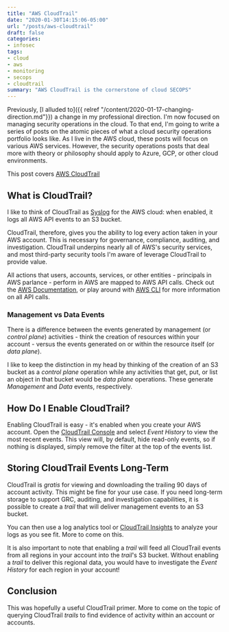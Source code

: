 ```yaml
---
title: "AWS CloudTrail"
date: "2020-01-30T14:15:06-05:00"
url: "/posts/aws-cloudtrail"
draft: false
categories:
- infosec
tags:
- cloud
- aws
- monitoring
- secops
- cloudtrail
summary: "AWS CloudTrail is the cornerstone of cloud SECOPS"
---
```


Previously, [I alluded to]({{ relref
"/content/2020-01-17-changing-direction.md"}}) a change in my professional
direction.  I'm now focused on managing security operations in the cloud. To
that end, I'm
going to write a series of posts on the atomic pieces of what a cloud security
operations portfolio looks like. As I live in the AWS cloud, these posts will
focus on various AWS services. However, the security operations posts
that deal more with theory or philosophy should apply to Azure, GCP, or other
cloud environments.

This post covers [AWS CloudTrail](https://aws.amazon.com/cloudtrail/)

## What is CloudTrail?

I like to think of CloudTrail as [Syslog](https://en.wikipedia.org/wiki/Syslog)
for the AWS cloud: when enabled, it logs all AWS API events to an S3 bucket.

CloudTrail, therefore, gives you the ability to log every action taken in your
AWS account. This is necessary for governance, compliance, auditing, and
investigation. CloudTrail underpins nearly all of AWS's security services,
and most third-party security tools I'm aware of leverage CloudTrail to provide value.

All actions that users, accounts, services, or other entities - principals in
AWS parlance - perform in AWS are mapped to AWS API calls. Check out the [AWS
Documentation](https://docs.aws.amazon.com/index.html), or play around with
[AWS CLI](https://aws.amazon.com/cloudtrail/) for more information on all API
calls.

### Management vs Data Events

There is a difference between the events generated by management (or _control
plane_) activities - think the creation of resources within your account -
versus the events generated on or within the resource itself (or _data plane_).

I like to keep the distinction in my head by thinking of the creation of an S3
bucket as a _control plane_ operation while any activities that get, put, or
list an object in that bucket would be _data plane_ operations. These generate
_Management_ and _Data_ events, respectively.

## How Do I Enable CloudTrail?

Enabling CloudTrail is easy - it's enabled when you create your AWS account.
Open the [CloudTrail Console](https://console.aws.amazon.com/cloudtrail/) and
select _Event History_ to view the most recent events. This view will, by
default, hide read-only events, so if nothing is displayed, simply remove the
filter at the top of the events list.

## Storing CloudTrail Events Long-Term

CloudTrail is _gratis_ for viewing and downloading the trailing 90 days of
account activity. This might be fine for your use case. If you need long-term
storage to support GRC, auditing, and investigation capabilities, it is possible
to create a _trail_ that will deliver management events to an S3 bucket.

You can then use a log analytics tool or [CloudTrail
Insights](https://aws.amazon.com/about-aws/whats-new/2019/11/aws-cloudtrail-announces-cloudtrail-insights/)
to analyze your logs as you see fit. More to come on this.

It is also important to note that enabling a _trail_ will feed all CloudTrail
events from all regions in your account into the _trail_'s S3 bucket. Without
enabling a _trail_ to deliver this regional data, you would have to investigate
the _Event History_ for each region in your account!

## Conclusion

This was hopefully a useful CloudTrail primer. More to come on the topic of
querying CloudTrail _trails_ to find evidence of activity within an account or
accounts.
